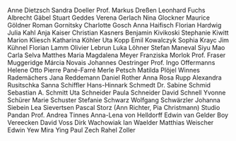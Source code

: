 Anne Dietzsch
Sandra Doeller
Prof. Markus Dreßen
Leonhard Fuchs
Albrecht  Gäbel
Stuart Geddes
Verena Gerlach
Nina Glockner
Maurice Göldner
Roman Gornitsky
Charlotte Gosch
Anna Haifisch
Florian Hardwig
Julia Kahl
Anja Kaiser
Christian Kasners
Benjamin Kivikoski
Stephanie Kiwitt
Marion Kliesch
Katharina Köhler
Uta Kopp
Emil Kowalczyk
Sophia Krayc
Jim Kühnel
Florian Lamm
Olivier Lebrun
Luka Löhner
Stefan Maneval
Siyu Mao
Carla Selva Matthes
Maria Magdalena Meyer
Franziska Morlok
Prof. Fraser  Muggeridge 
Márcia Novais
Johannes Oestringer
Prof. Ingo Offermanns
Helene Otto
Pierre Pané-Farré
Merle Petsch
Matilda Plöjel
Winnes Rademächers
Jana Reddemann
Daniel Rother
Anna Rosa Rupp
Alexandra Rusitschka
Sanna Schiffler
Hans-Hinnark Schmedt
Dr. Sabine Schmid
Sebastian A. Schmitt
Uta Schneider
Paula Schneider
David Schnell
Yvonne Schürer
Marie Schuster
Stefanie Schwarz
Wolfgang Schwärzler
Johanna Siebein
Lea Sievertsen
Pascal Storz
(Ann Richter, Pia Christmann) Studio Pandan
Prof. Andrea  Tinnes
Anna-Lena von Helldorff
Edwin van Gelder
Boy Vereecken
David Voss
Dirk Wachowiak
Ian Waelder
Matthias Weischer
Edwin Yew
Mira Ying
Paul Zech
Rahel Zoller
